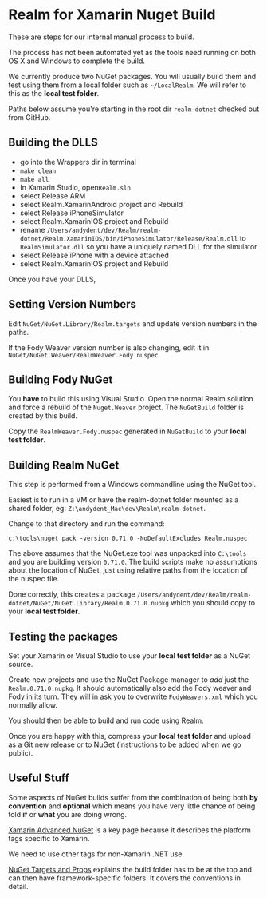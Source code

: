 Realm for Xamarin Nuget Build
==============================

These are steps for our internal manual process to build.

The process has not been automated yet as the tools need running on both OS X and Windows to complete the build.

We currently produce two NuGet packages. You will usually build them and test using them from a local folder such as `~/LocalRealm`. We will refer to this as the **local test folder**.

Paths below assume you're starting in the root dir `realm-dotnet` checked out from GitHub.

Building the DLLS
-----------------

* go into the Wrappers dir in terminal
* `make clean`
* `make all`
* In Xamarin Studio, open`Realm.sln`
* select Release ARM
* select Realm.XamarinAndroid project and Rebuild
* select Release iPhoneSimulator
* select Realm.XamarinIOS project and Rebuild
* rename `/Users/andydent/dev/Realm/realm-dotnet/Realm.XamarinIOS/bin/iPhoneSimulator/Release/Realm.dll` to `RealmSimulator.dll` so you have a uniquely named DLL for the simulator
* select Release iPhone with a device attached
* select Realm.XamarinIOS project and Rebuild



Once you have your DLLS,


Setting Version Numbers
-----------------------
Edit `NuGet/NuGet.Library/Realm.targets` and update version numbers in the paths.

If the Fody Weaver version number is also changing, edit it in `NuGet/NuGet.Weaver/RealmWeaver.Fody.nuspec`


Building Fody NuGet
-------------------
You **have** to build this using Visual Studio. Open the normal Realm solution and force a rebuild of the `Nuget.Weaver` project. The `NuGetBuild` folder is created by this build.

Copy the `RealmWeaver.Fody.nuspec` generated in `NuGetBuild` to your **local test folder**.

Building Realm NuGet
--------------------
This step is performed from a Windows commandline using the NuGet tool.

Easiest is to run in a VM or have the realm-dotnet folder mounted as a shared folder, eg:
`Z:\andydent_Mac\dev\Realm\realm-dotnet`.

Change to that directory and run the command:

`c:\tools\nuget pack -version 0.71.0 -NoDefaultExcludes Realm.nuspec`

The above assumes that the NuGet.exe tool was unpacked into `C:\tools` and you are building version `0.71.0`. The build scripts make no assumptions about the location of NuGet, just using relative paths from the location of the nuspec file.

Done correctly, this creates a package `/Users/andydent/dev/Realm/realm-dotnet/NuGet/NuGet.Library/Realm.0.71.0.nupkg` which you should copy to your **local test folder**.


Testing the packages
--------------------
Set your Xamarin or Visual Studio to use your **local test folder** as a NuGet source.

Create new projects and use the NuGet Package manager to _add_ just the `Realm.0.71.0.nupkg`. It should automatically also add the Fody weaver and Fody in its turn. They will in ask you to overwrite `FodyWeavers.xml` which you normally allow.

You should then be able to build and run code using Realm.

Once you are happy with this, compress your **local test folder** and upload as a Git new release or to NuGet (instructions to be added when we go public).

Useful Stuff
-------------
Some aspects of NuGet builds suffer from the combination of being both **by convention** and **optional** which means you have very little chance of being told **if** or **what** you are doing wrong.


[Xamarin Advanced NuGet](https://developer.xamarin.com/guides/cross-platform/advanced/nuget/) is a key page because it describes the platform tags specific to Xamarin.

We need to use other tags for non-Xamarin .NET use.

[NuGet Targets and Props](https://docs.nuget.org/release-notes/nuget-2.5#automatic-import-of-msbuild-targets-and-props-files) explains the build folder has to be at the top and can then have framework-specific folders. It covers the conventions in detail.